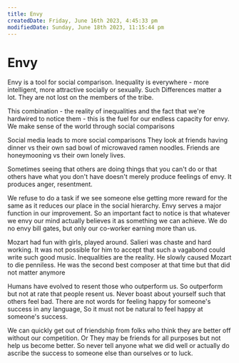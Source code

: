 ```yaml
---
title: Envy
createdDate: Friday, June 16th 2023, 4:45:33 pm
modifiedDate: Sunday, June 18th 2023, 11:15:44 pm
---
```


# Envy

Envy is a tool for social comparison. Inequality is everywhere - more intelligent, more attractive socially or sexually. Such Differences matter a lot. They are not lost on the members of the tribe.

This combination - the reality of inequalities and the fact that we're hardwired to notice them - this is the fuel for our endless capacity for envy. We make sense of the world through social comparisons

Social media leads to more social comparisons They look at friends having dinner vs their own sad bowl of microwaved ramen noodles. Friends are honeymooning vs their own lonely lives.

Sometimes seeing that others are doing things that you can't do or that others have what you don't have doesn't merely produce feelings of envy. It produces anger, resentment.

We refuse to do a task if we see someone else getting more reward for the same as it reduces our place in the social hierarchy. Envy serves a major function in our improvement. So an important fact to notice is that whatever we envy our mind actually believes it as something we can achieve. We do no envy bill gates, but only our co-worker earning more than us.

Mozart had fun with girls, played around. Salieri was chaste and hard working. It was not possible for him to accept that such a vagabond could write such good music. Inequalities are the reality. He slowly caused Mozart to die penniless. He was the second best composer at that time but that did not matter anymore

Humans have evolved to resent those who outperform us. So outperform but not at rate that people resent us. Never boast about yourself such that others feel bad. There are not words for feeling happy for someone's success in any language, So it must not be natural to feel happy at someone's success.

We can quickly get out of friendship from folks who think they are better off without our competition. Or They may be friends for all purposes but not help us become better. So never tell anyone what we did well or actually do ascribe the success to someone else than ourselves or to luck.
